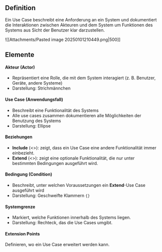 ## Definition
Ein Use Case beschreibt eine Anforderung an ein System und dokumentiert die Interaktionen zwischen Akteuren und dem System um Funktionen des Systems aus Sicht der Benutzer klar darzustellen.

![[Attachments/Pasted image 20250101210449.png|500]]
## Elemente
#### Akteur (Actor)

- Repräsentiert eine Rolle, die mit dem System interagiert (z. B. Benutzer, Geräte, andere Systeme)
- Darstellung: Strichmännchen

#### Use Case (Anwendungsfall)

- Beschreibt eine Funktionalität des Systems
- Alle use cases zusammen dokumentieren alle Möglichkeiten der Benutzung des Systems
- Darstellung: Ellipse

#### Beziehungen 
- **Include** (<>): zeigt, dass ein Use Case eine andere Funktionalität immer einbezieht.
- **Extend** (<>): zeigt eine optionale Funktionalität, die nur unter bestimmten Bedingungen ausgeführt wird.

#### Bedingung (Condition)

- Beschreibt, unter welchen Voraussetzungen ein **Extend**-Use Case ausgeführt wird
- Darstellung: Geschweifte Klammern `{}`

#### Systemgrenze
- Markiert, welche Funktionen innerhalb des Systems liegen.
- Darstellung: Rechteck, das die Use Cases umgibt.
#### Extension Points
Definieren, wo ein Use Case erweitert werden kann.
